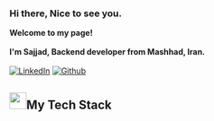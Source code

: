 ### Hi there, Nice to see you.


<b> Welcome to my page! <br/><br/> 
I'm Sajjad, Backend developer from Mashhad, Iran.</b><br/><br/>
<a href="https://www.linkedin.com/in/sajjad-fani-b40753211/" target="_blank"><img alt="LinkedIn" src="https://img.shields.io/badge/linkedin-29146b?&style=for-the-badge&logo=linkedin&logoColor=white" /></a> <a href="https://github.com/sjdfani" target="_blank"><img alt="Github" src="https://img.shields.io/badge/GitHub-7c31e3?&style=for-the-badge&logo=Github&logoColor=white" /></a> 

## <img src="https://emojis.slackmojis.com/emojis/images/1643514389/3643/cool-doge.gif?1643514389" width="30"/>My Tech Stack

 

